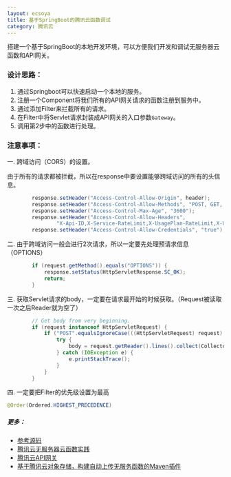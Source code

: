 ```yaml
---
layout: ecsoya
title: 基于SpringBoot的腾讯云函数调试
category: 腾讯云
---
```


搭建一个基于SpringBoot的本地开发环境，可以方便我们开发和调试无服务器云函数和API网关。

### 设计思路：
1. 通过Springboot可以快速启动一个本地的服务。
2. 注册一个Component将我们所有的API网关请求的函数注册到服务中。
3. 通过添加Filter来拦截所有的请求。
4. 在Filter中将Servlet请求封装成API网关的入口参数`Gateway`。
5. 调用第2步中的函数进行处理。

### 注意事项：
一. 跨域访问（CORS）的设置。

由于所有的请求都被拦截，所以在response中要设置能够跨域访问的所有的头信息。

```java
		response.setHeader("Access-Control-Allow-Origin", header);
		response.setHeader("Access-Control-Allow-Methods", "POST, GET, OPTIONS, DELETE");
		response.setHeader("Access-Control-Max-Age", "3600");
		response.setHeader("Access-Control-Allow-Headers",
				"X-Api-ID,X-Service-RateLimit,X-UsagePlan-RateLimit,X-UsagePlan-Quota,Cache-Control,Connection,Content-Disposition,Date,Keep-Alive,Pragma,Via,Accept,Accept-Charset,Accept-Encoding,Accept-Language,Authorization,Cookie,Expect,From,Host,If-Match,If-Modified-Since,If-None-Match,If-Range,If-Unmodified-Since,Range,Origin,Referer,User-Agent,X-Forwarded-For,X-Forwarded-Host,X-Forwarded-Proto,Accept-Range,Age,Content-Range,Content-Security-Policy,ETag,Expires,Last-Modified,Location,Server,Set-Cookie,Trailer,Transfer-Encoding,Vary,Allow,Content-Encoding,Content-Language,Content-Length,Content-Location,Content-Type,X-Date,Source,X-Acpt");
		response.setHeader("Access-Control-Allow-Credentials", "true");
```

二. 由于跨域访问一般会进行2次请求，所以一定要先处理预请求信息（OPTIONS）

```java
		if (request.getMethod().equals("OPTIONS")) {
			response.setStatus(HttpServletResponse.SC_OK);
			return;
		}
```

三. 获取Servlet请求的body，一定要在请求最开始的时候获取。（Request被读取一次之后Reader就为空了）

```java
		// Get body from very beginning.
		if (request instanceof HttpServletRequest) {
			if ("POST".equalsIgnoreCase(((HttpServletRequest) request).getMethod())) {
				try {
					body = request.getReader().lines().collect(Collectors.joining(System.lineSeparator()));
				} catch (IOException e) {
					e.printStackTrace();
				}
			}
		}
```

四. 一定要把Filter的优先级设置为最高

```java
@Order(Ordered.HIGHEST_PRECEDENCE)
```

##### 更多：
* [参考源码](https://github.com/ecsoya/tencent-function-gateway)
* [腾讯云无服务器云函数实践](http://blog.ecsoya.work/%E8%85%BE%E8%AE%AF%E4%BA%91/2018/11/20/scf.html)
* [腾讯云API网关](http://blog.ecsoya.work/%E8%85%BE%E8%AE%AF%E4%BA%91/2018/11/21/api-gateway.html)
* [基于腾讯云对象存储，构建自动上传无服务函数的Maven插件](http://blog.ecsoya.work/%E8%85%BE%E8%AE%AF%E4%BA%91/2018/11/24/scf-maven.html)